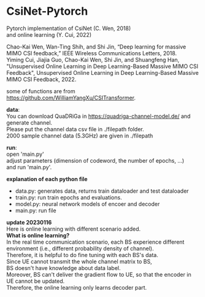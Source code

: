 # CsiNet-Pytorch  
Pytorch implementation of CsiNet (C. Wen, 2018)  
and online learning (Y. Cui, 2022)

Chao-Kai Wen, Wan-Ting Shih, and Shi Jin, “Deep learning for massive MIMO CSI feedback,” IEEE Wireless Communications Letters, 2018.   
Yiming Cui, Jiajia Guo, Chao-Kai Wen, Shi Jin, and Shuangfeng Han, "Unsupervised Online Learning in Deep Learning-Based Massive MIMO CSI Feedback", Unsupervised Online Learning in Deep Learning-Based Massive MIMO CSI Feedback, 2022.

some of functions are from https://github.com/WilliamYangXu/CSITransformer.
  
**data**:  
You can download QuaDRiGa in https://quadriga-channel-model.de/ and generate channel.  
      Please put the channel data csv file in ./filepath folder.  
      2000 sample channel data (5.3GHz) are given in ./filepath  
      
**run**:   
open 'main.py'  
adjust parameters (dimension of codeword, the number of epochs, ...)  
     and run 'main.py'.  
     
  
**explanation of each python file**  
- data.py: generates data, returns train dataloader and test dataloader  
- train.py: run train epochs and evaluations.  
- model.py: neural network models of encoer and decoder  
- main.py: run file  


**update 20230116**  
Here is online learning with different scenario added.  
**What is online learning?**  
In the real time communication scenario, each BS experience different environment (i.e., different probability density of channel).    
Therefore, it is helpful to do fine tuning with each BS's data.  
Since UE cannot transmit the whole channel matrix to BS,   
BS doesn't have knowledge about data label.  
Moreover, BS can't deliver the gradient flow to UE, so that the encoder in UE cannot be updated.  
Therefore, the online learning only learns decoder part.  


